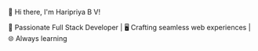 👋 Hi there, I'm Haripriya B V!

🌟 Passionate Full Stack Developer | 🖥️ Crafting seamless web experiences | 🌐 Always learning


